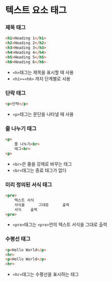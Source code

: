 # 텍스트 요소 태그
### 제목 태그
```html
<h1>Heading 1</h1>
<h2>Heading 2</h2>
<h3>Heading 3</h3>
<h4>Heading 4</h4>
<h5>Heading 5</h5>
<h6>Heading 6</h6>
```
+ `<h>`태그는 제목을 표시할 때 사용
+ `<h1>`~`<h6>` 까지 단계별로 사용
### 단락 태그
```html
<p>단락</p>
``` 
+ `<p>`태그는 문단을 나타낼 때 사용

### 줄 나누기 태그
```html
<p>
    줄 나누기<br>
    태그<br>
<p>
```
+ `<br>`은 줄을 강제로 바꾸는 태그
+ `<br>`태그는 종료 태그가 없다

### 미리 정의된 서식 태그
```html
<pre>
    텍스트 서식
    서식을      그대로      출력
    서식    출력
<pre>
```
+ `<pre>`태그는 `<pre>`안의 텍스트 서식을 그대로 출력

### 수평선 태그
```html
<p>Hello World</p>
<hr>
<p>Hello World</p>
<hr>
```
+ `<hr>`태그는 수평선을 표시하는 태그